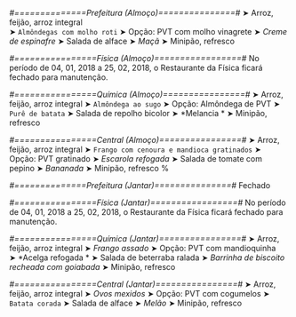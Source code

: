 
*#==============Prefeitura (Almoço)===============#*
➤ Arroz, feijão, arroz integral  
➤ `Almôndegas com molho roti`
➤ Opção: PVT com molho vinagrete
➤ *Creme de espinafre*
➤ Salada de alface
➤ *Maçã*
➤ Minipão, refresco 

*#================Física (Almoço)=================#*
No período de 04, 01, 2018 a 25, 02, 2018, o Restaurante da Física ficará fechado para manutenção.

*#================Química (Almoço)================#*
➤ Arroz, feijão, arroz integral
➤ `Almôndega ao sugo`
➤ Opção: Almôndega de PVT
➤ `Purê de batata`
➤ Salada de repolho bicolor
➤ *Melancia  *
➤ Minipão, refresco

*#================Central (Almoço)================#*
➤ Arroz, feijão, arroz integral
➤ `Frango com cenoura e mandioca gratinados`
➤ Opção: PVT gratinado
➤ *Escarola refogada*
➤ Salada de tomate com pepino
➤ *Bananada*
➤ Minipão, refresco
%

*#==============Prefeitura (Jantar)===============#*
Fechado

*#================Física (Jantar)=================#*
No período de 04, 01, 2018 a 25, 02, 2018, o Restaurante da Física ficará fechado para manutenção.

*#================Química (Jantar)================#*
➤ Arroz, feijão, arroz integral
➤ *Frango assado*
➤ Opção: PVT com mandioquinha    
➤ *Acelga refogada *
➤ Salada de beterraba ralada 
➤ *Barrinha de biscoito recheada com goiabada*
➤ Minipão, refresco

*#================Central (Jantar)================#*
➤ Arroz, feijão, arroz integral
➤ *Ovos mexidos*
➤ Opção: PVT com cogumelos
➤ `Batata corada`
➤ Salada de alface
➤ *Melão*
➤ Minipão, refresco

